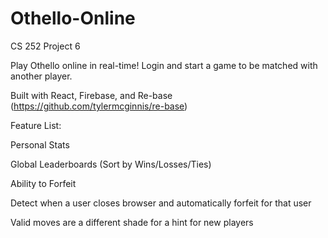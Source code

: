 # Othello-Online
CS 252 Project 6

Play Othello online in real-time! Login and start a game to be matched with another player.

Built with React, Firebase, and Re-base (https://github.com/tylermcginnis/re-base)



Feature List:

Personal Stats

Global Leaderboards (Sort by Wins/Losses/Ties)

Ability to Forfeit

Detect when a user closes browser and automatically forfeit for that user

Valid moves are a different shade for a hint for new players

